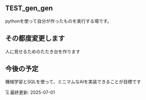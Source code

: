 ## TEST_gen_gen

pythonを使って自分が作ったものを実行する場です。

##  その都度変更します
人に見せるためのたたき台を作ります

## 今後の予定
機械学習とSQLを使って、ミニマムなAIを実装できることが目標です

🗓 最終更新: 2025-07-01  
